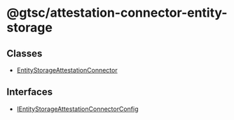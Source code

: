 # @gtsc/attestation-connector-entity-storage

## Classes

- [EntityStorageAttestationConnector](classes/EntityStorageAttestationConnector.md)

## Interfaces

- [IEntityStorageAttestationConnectorConfig](interfaces/IEntityStorageAttestationConnectorConfig.md)
